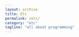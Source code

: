 ```yaml
---
layout: archive
title: Etc
permalink: /etc/
category: "etc"
tagline: "all about programming"
---
```

